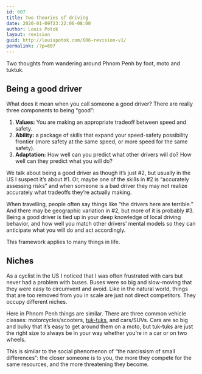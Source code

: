 ```yaml
---
id: 607
title: Two theories of driving
date: 2020-01-09T23:22:06-08:00
author: Louis Potok
layout: revision
guid: http://louispotok.com/606-revision-v1/
permalink: /?p=607
---
```

Two thoughts from wandering around Phnom Penh by foot, moto and tuktuk.

## Being a good driver

What does it mean when you call someone a good driver? There are really three components to being &#8220;good&#8221;:

  1. **Values:** You are making an appropriate tradeoff between speed and safety.
  2. **Ability:** a package of skills that expand your speed-safety possibility frontier (more safety at the same speed, or more speed for the same safety).
  3. **Adaptation:** How well can you predict what other drivers will do? How well can they predict what you will do?

We talk about being a good driver as though it&#8217;s just #2, but usually in the US I suspect it&#8217;s about #1. Or, maybe one of the skills in #2 is &#8220;accurately assessing risks&#8221; and when someone is a bad driver they may not realize accurately what tradeoffs they&#8217;re actually making.

When travelling, people often say things like &#8220;the drivers here are terrible.&#8221; And there may be geographic variation in #2, but more of it is probably #3. Being a good driver is tied up in your deep knowledge of local driving behavior, and how well you match other drivers&#8217; mental models so they can anticipate what you will do and act accordingly.

This framework applies to many things in life.

## Niches

As a cyclist in the US I noticed that I was often frustrated with cars but never had a problem with buses. Buses were so big and slow-moving that they were easy to circumvent and avoid. Like in the natural world, things that are too removed from you in scale are just not direct competitors. They occupy different niches.

Here in Phnom Penh things are similar. There are three common vehicle classes: motorcycles/scooters, [tuk-tuks](https://www.google.com/search?tbm=isch&sxsrf=ACYBGNRRj32jQpUhw5rdWa3sz_m3X5yBLA%3A1578640694780&source=hp&biw=1853&bih=949&ei=NiUYXqWeLZGcmgeOsaLYCg&q=tuktuk&oq=tuktuk&gs_l=img.3..0l5j0i10j0l3j0i10.330.825..995...0.0..0.144.565.5j1......0....1..gws-wiz-img.......35i39j0i131.y9fVy7k0clY&ved=0ahUKEwilkdruvvjmAhURjuYKHY6YCKsQ4dUDCAY&uact=5), and cars/SUVs. Cars are so big and bulky that it&#8217;s easy to get around them on a moto, but tuk-tuks are just the right size to always be in your way whether you&#8217;re in a car or on two wheels. 

This is similar to the social phenomenon of &#8220;the narcissism of small differences&#8221;: the closer someone is to you, the more they compete for the same resources, and the more threatening they become.